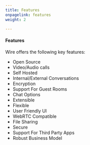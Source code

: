 ```yaml
---
title: Features
onpagelink: features
weight: 2

---
```



#### **Features**

Wire offers the following key features:

*   Open Source
*   Video/Audio calls
*   Self Hosted
*   Internal/External Conversations
*   Encryption
*   Support For Guest Rooms
*   Chat Options
*   Extensible
*   Flexible
*   User Friendly UI
*   WebRTC Compatible
*   File Sharing
*   Secure
*   Support For Third Party Apps
*   Robust Business Model
